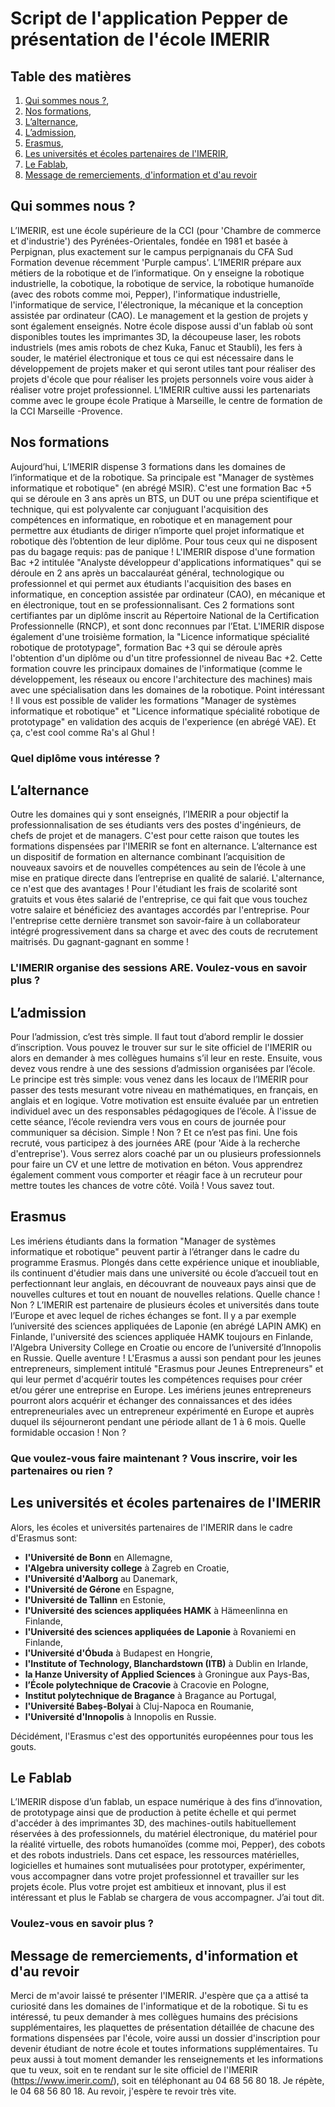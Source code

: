 # Script de l'application Pepper de présentation de l'école IMERIR

## Table des matières

1. [Qui sommes nous ?](#qui_sommes_nous),
2. [Nos formations](#nos_formations),
3. [L’alternance](#l_alternance),
4. [L’admission](#l_admission),
5. [Erasmus](#erasmus),
6. [Les universités et écoles partenaires de l'IMERIR](#les_universites_et_ecoles_partenaires_de_l_IMERIR),
7. [Le Fablab](#le_fablab),
8. [Message de remerciements, d'information et d'au revoir](#message_de_remerciements_d_information_et_d_au_revoir)

<a name="qui_sommes_nous"></a>
## Qui sommes nous ?

L’IMERIR, est une école supérieure de la CCI (pour 'Chambre de commerce et d'industrie') des Pyrénées-Orientales, fondée en 1981 et basée à Perpignan, plus exactement sur le campus perpignanais du CFA Sud Formation devenue récemment 'Purple campus'. L’IMERIR prépare aux métiers de la robotique et de l’informatique. On y enseigne la robotique industrielle, la cobotique, la robotique de service, la robotique humanoïde (avec des robots comme moi, Pepper), l'informatique industrielle, l'informatique de service, l'électronique, la mécanique et la conception assistée par ordinateur (CAO). Le management et la gestion de projets y sont également enseignés. Notre école dispose aussi d'un fablab où sont disponibles toutes les imprimantes 3D, la découpeuse laser, les robots industriels (mes amis robots de chez Kuka, Fanuc et Staubli), les fers à souder, le matériel électronique et tous ce qui est nécessaire dans le développement de projets maker et qui seront utiles tant pour réaliser des projets d'école que pour réaliser les projets personnels voire vous aider à réaliser votre projet professionnel. L’IMERIR cultive aussi les partenariats comme avec le groupe école Pratique à Marseille, le centre de formation de la CCI Marseille -Provence.

<a name="nos_formations"></a>
## Nos formations

Aujourd’hui, L’IMERIR dispense 3 formations dans les domaines de l’informatique et de la robotique. Sa principale est "Manager de systèmes informatique et robotique" (en abrégé MSIR). C'est une formation Bac +5 qui se déroule en 3 ans après un BTS, un DUT ou une prépa scientifique et technique, qui est polyvalente car conjuguant l'acquisition des compétences en informatique, en robotique et en management pour permettre aux étudiants de diriger n’importe quel projet informatique et robotique dès l’obtention de leur diplôme. Pour tous ceux qui ne disposent pas du bagage requis: pas de panique ! L'IMERIR dispose d'une formation Bac +2 intitulée "Analyste développeur d'applications informatiques" qui se déroule en 2 ans après un baccalauréat général, technologique ou professionnel et qui permet aux étudiants l'acquisition des bases en informatique, en conception assistée par ordinateur (CAO), en mécanique et en électronique, tout en se professionnalisant. Ces 2 formations sont certifiantes par un diplôme inscrit au Répertoire National de la Certification Professionnelle (RNCP), et sont donc reconnues par l’Etat. L'IMERIR dispose également d'une troisième formation, la "Licence informatique spécialité robotique de prototypage", formation Bac +3 qui se déroule après l'obtention d'un diplôme ou d'un titre professionnel de niveau Bac +2. Cette formation couvre les principaux domaines de l'informatique (comme le développement, les réseaux ou encore l'architecture des machines) mais avec une spécialisation dans les domaines de la robotique. Point intéressant ! Il vous est possible de valider les formations "Manager de systèmes informatique et robotique" et "Licence informatique spécialité robotique de prototypage" en validation des acquis de l'experience (en abrégé VAE). Et ça, c'est cool comme Ra's al Ghul !

### Quel diplôme vous intéresse ?

<a name="l_alternance"></a>
## L’alternance

Outre les domaines qui y sont enseignés, l’IMERIR a pour objectif la professionnalisation de ses étudiants vers des postes d'ingénieurs, de chefs de projet et de managers. C'est pour cette raison que toutes les formations dispensées par l'IMERIR se font en alternance. L’alternance est un dispositif de formation en alternance combinant l’acquisition de nouveaux savoirs et de nouvelles compétences au sein de l’école à une mise en pratique directe dans l’entreprise en qualité de salarié. L'alternance, ce n'est que des avantages ! Pour l'étudiant les frais de scolarité sont gratuits et vous êtes salarié de l'entreprise, ce qui fait que vous touchez votre salaire et bénéficiez des avantages accordés par l'entreprise. Pour l'entreprise cette dernière transmet son savoir-faire à un collaborateur intégré progressivement dans sa charge et avec des couts de recrutement maitrisés. Du gagnant-gagnant en somme !

### L'IMERIR organise des sessions ARE. Voulez-vous en savoir plus ?

<a name="l_admission"></a>
## L’admission

Pour l’admission, c’est très simple. Il faut tout d’abord remplir le dossier d’inscription. Vous pouvez le trouver sur sur le site officiel de l'IMERIR ou alors en demander à mes collègues humains s’il leur en reste. Ensuite, vous devez vous rendre à une des sessions d’admission organisées par l’école. Le principe est très simple: vous venez dans les locaux de l’IMERIR pour passer des tests mesurant votre niveau en mathématiques, en français, en anglais et en logique. Votre motivation est ensuite évaluée par un entretien individuel avec un des responsables pédagogiques de l’école. À l'issue de cette séance, l’école reviendra vers vous en cours de journée pour communiquer sa décision. Simple ! Non ? Et ce n’est pas fini. Une fois recruté, vous participez à des journées ARE (pour 'Aide à la recherche d'entreprise'). Vous serrez alors coaché par un ou plusieurs professionnels pour faire un CV et une lettre de motivation en béton. Vous apprendrez également comment vous comporter et réagir face à un recruteur pour mettre toutes les chances de votre côté. Voilà ! Vous savez tout.

<a name="erasmus"></a>
## Erasmus

Les imériens étudiants dans la formation "Manager de systèmes informatique et robotique" peuvent partir à l’étranger dans le cadre du programme Erasmus. Plongés dans cette expérience unique et inoubliable, ils continuent d'étudier mais dans une université ou école d’accueil tout en perfectionnant leur anglais, en découvrant de nouveaux pays ainsi que de nouvelles cultures et tout en nouant de nouvelles relations. Quelle chance ! Non ? L’IMERIR est partenaire de plusieurs écoles et universités dans toute l’Europe et avec lequel de riches échanges se font. Il y a par exemple l’université des sciences appliquées de Laponie (en abrégé LAPIN AMK) en Finlande, l'université des sciences appliquée HAMK toujours en Finlande, l'Algebra University College en Croatie ou encore de l’université d’Innopolis en Russie. Quelle aventure ! L'Erasmus a aussi son pendant pour les jeunes entrepreneurs, simplement intitulé "Erasmus pour Jeunes Entrepreneurs" et qui leur permet d'acquérir toutes les compétences requises pour créer et/ou gérer une entreprise en Europe. Les imériens jeunes entrepreneurs pourront alors acquérir et échanger des connaissances et des idées entrepreneuriales avec un entrepreneur expérimenté en Europe et auprès duquel ils séjourneront pendant une période allant de 1 à 6 mois. Quelle formidable occasion ! Non ?

### Que voulez-vous faire maintenant ? Vous inscrire, voir les partenaires ou rien ?

<a name="les_universites_et_ecoles_partenaires_de_l_IMERIR"></a>
## Les universités et écoles partenaires de l'IMERIR

Alors, les écoles et universités partenaires de l'IMERIR dans le cadre d'Erasmus sont:

* __l'Université de Bonn__ en Allemagne,
* __l'Algebra university college__ à Zagreb en Croatie,
* __l'Université d'Aalborg__ au Danemark,
* __l'Université de Gérone__ en Espagne,
* __l'Université de Tallinn__ en Estonie,
* __l'Université des sciences appliquées HAMK__ à Hämeenlinna en Finlande,
* __l'Université des sciences appliquées de Laponie__ à Rovaniemi en Finlande,
* __l'Université d'Óbuda__ à Budapest en Hongrie,
* __l'Institute of Technology, Blanchardstown (ITB)__ à Dublin en Irlande,
* __la Hanze University of Applied Sciences__ à Groningue aux Pays-Bas,
* __l’École polytechnique de Cracovie__ à Cracovie en Pologne,
* __Institut polytechnique de Bragance__ à Bragance au Portugal,
* __l'Université Babeș-Bolyai__ à Cluj-Napoca en Roumanie,
* __l'Université d'Innopolis__ à Innopolis en Russie.

Décidément, l'Erasmus c'est des opportunités européennes pour tous les gouts.

<a name="le_fablab"></a>
## Le Fablab

L’IMERIR dispose d’un fablab, un espace numérique à des fins d’innovation, de prototypage ainsi que de production à petite échelle et qui permet d'accéder à des imprimantes 3D, des machines-outils habituellement réservées à des professionnels, du matériel électronique, du matériel pour la réalité virtuelle, des robots humanoïdes (comme moi, Pepper), des cobots et des robots industriels. Dans cet espace, les ressources matérielles, logicielles et humaines sont mutualisées pour prototyper, expérimenter, vous accompagner dans votre projet professionnel et travailler sur les projets école. Plus votre projet est ambitieux et innovant, plus il est intéressant et plus le Fablab se chargera de vous accompagner. J’ai tout dit.

### Voulez-vous en savoir plus ?

<a name="message_de_remerciements_d_information_et_d_au_revoir"></a>
## Message de remerciements, d'information et d'au revoir

Merci de m'avoir laissé te présenter l'IMERIR. J'espère que ça a attisé ta curiosité dans les domaines de l'informatique et de la robotique. Si tu es intéressé, tu peux demander à mes collègues humains des précisions supplémentaires, les plaquettes de présentation détaillée de chacune des formations dispensées par l'école, voire aussi un dossier d'inscription pour devenir étudiant de notre école et toutes informations supplémentaires. Tu peux aussi à tout moment demander les renseignements et les informations que tu veux, soit en te rendant sur le site officiel de l'IMERIR (https://www.imerir.com/), soit en téléphonant au 04 68 56 80 18. Je répète, le 04 68 56 80 18. Au revoir, j'espère te revoir très vite.
